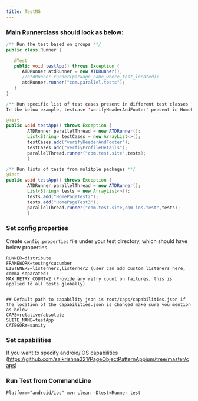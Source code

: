 ```yaml
---
title: TestNG
---
```


### Main Runnerclass should look as below:

```java
/** Run the test based on groups **/
public class Runner {

   @Test
   public void testApp() throws Exception {
      ATDRunner atdRunner = new ATDRunner();
      //atdRunner.runner(package_name_where_test_located);
      atdRunner.runner("com.parallel.tests");
   }
}

/** Run specific list of test cases present in different test classes **/
In the below example, testcase 'verifyHeaderAndFooter' present in HomePage class and testcase 'verfiyMyProfileDetails' present in ProfilePage class has been included for execution. Here testCase is a argument passed through system property.

@Test
public void testApp() throws Exception {
        ATDRunner parallelThread = new ATDRunner();
        List<String> testCases = new ArrayList<>();
        testCases.add("verifyHeaderAndFooter");
        testCases.add("verfiyProfileDetails");
        parallelThread.runner("com.test.site",tests);
        }

/** Run lists of tests from mulitple packages **/
@Test
public void testApp() throws Exception {
        ATDRunner parallelThread = new ATDRunner();
        List<String> tests = new ArrayList<>();
        tests.add("HomePageTest2");
        tests.add("HomePageTest3");
        parallelThread.runner("com.test.site,com.ios.test",tests);
        }

```

### Set config properties

Create `config.properties` file under your test directory, which should have below properties.

   ```
   RUNNER=distribute
   FRAMEWORK=testng/cucumber
   LISTENERS=listerner2,listerner2 (user can add custom listeners here, comma separated)
   MAX_RETRY_COUNT=2 (Provide any retry count on failures, this is applied to all tests globally)


   ## Default path to capability json is root/caps/capabilities.json if the location of the capabilities.json is changed make sure you mention as below
   CAPS=relative/absolute
   SUITE_NAME=testApp
   CATEGORY=sanity
   ```

### Set capabilities
If you want to specify android/iOS capabilities
   (https://github.com/saikrishna321/PageObjectPatternAppium/tree/master/caps)

### Run Test from CommandLine

```
Platform="android/ios" mvn clean -Dtest=Runner test
```
